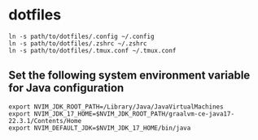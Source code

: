 # dotfiles

```
ln -s path/to/dotfiles/.config ~/.config
ln -s path/to/dotfiles/.zshrc ~/.zshrc
ln -s path/to/dotfiles/.tmux.conf ~/.tmux.conf
```

## Set the following system environment variable for Java configuration

```
export NVIM_JDK_ROOT_PATH=/Library/Java/JavaVirtualMachines
export NVIM_JDK_17_HOME=$NVIM_JDK_ROOT_PATH/graalvm-ce-java17-22.3.1/Contents/Home
export NVIM_DEFAULT_JDK=$NVIM_JDK_17_HOME/bin/java
```

